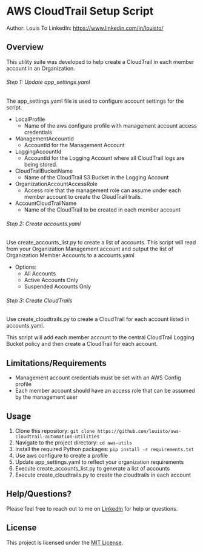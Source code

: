 # AWS CloudTrail Setup Script

Author: Louis To
LinkedIn: https://www.linkedin.com/in/louisto/

## Overview

This utility suite was developed to help create a CloudTrail in each member account in an Organization. 

###### Step 1: Update app_settings.yaml
The app_settings.yaml file is used to configure account settings for the script.

* LocalProfile
    * Name of the aws configure profile with management account access credentials
* ManagementAccountId
    * AccountId for the Management Account
* LoggingAccountId
    * AccountId for the Logging Account where all CloudTrail logs are being stored.
* CloudTrailBucketName
    * Name of the CloudTrail S3 Bucket in the Logging Account
* OrganizationAccountAccessRole
    * Access role that the management role can assume under each member account to create the CloudTrail trails.
* AccountCloudTrailName
    * Name of the CloudTrail to be created in each member account

###### Step 2: Create accounts.yaml
Use create_accounts_list.py to create a list of accounts. This script will read from your Organization Management account and output the list of
Organization Member Accounts to a accounts.yaml

* Options:
    * All Accounts
    * Active Accounts Only
    * Suspended Accounts Only

###### Step 3: Create CloudTrails
Use create_cloudtrails.py to create a CloudTrail for each account listed in accounts.yaml. 

This script will add each member account to the central CloudTrail Logging Bucket policy and then create a CloudTrail for each account.

## Limitations/Requirements

* Management account credentials must be set with an AWS Config profile
* Each member account should have an access role that can be assumed by the management user

## Usage

1. Clone this repository: `git clone https://github.com/louisto/aws-cloudtrail-automation-utilities`
2. Navigate to the project directory: `cd aws-utils`
3. Install the required Python packages: `pip install -r requirements.txt`
4. Use aws configure to create a profile
5. Update app_settings.yaml to reflect your organization requirements
6. Execute create_accounts_list.py to generate a list of accounts
7. Execute create_cloudtrails.py to create the cloudtrails in each account

## Help/Questions?

Please feel free to reach out to me on [LinkedIn](https://www.linkedin.com/in/louisto/) for help or questions.

## License

This project is licensed under the [MIT License](https://github.com/louisto/aws-cloudtrail-automation-utilities/blob/main/LICENSE).
